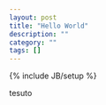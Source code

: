 ```yaml
---
layout: post
title: "Hello World"
description: ""
category: ""
tags: []
---
```

{% include JB/setup %}

tesuto
